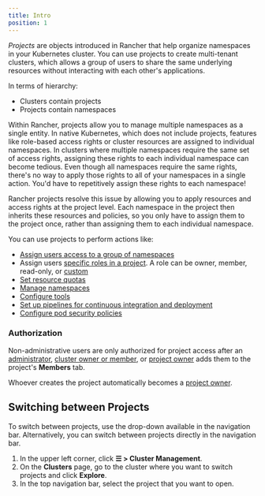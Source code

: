 ```yaml
---
title: Intro
position: 1
---
```


_Projects_ are objects introduced in Rancher that help organize namespaces in your Kubernetes cluster. You can use projects to create multi-tenant clusters, which allows a group of users to share the same underlying resources without interacting with each other's applications.

In terms of hierarchy:

- Clusters contain projects
- Projects contain namespaces

Within Rancher, projects allow you to manage multiple namespaces as a single entity. In native Kubernetes, which does not include projects, features like role-based access rights or cluster resources are assigned to individual namespaces. In clusters where multiple namespaces require the same set of access rights, assigning these rights to each individual namespace can become tedious. Even though all namespaces require the same rights, there's no way to apply those rights to all of your namespaces in a single action. You'd have to repetitively assign these rights to each namespace!

Rancher projects resolve this issue by allowing you to apply resources and access rights at the project level. Each namespace in the project then inherits these resources and policies, so you only have to assign them to the project once, rather than assigning them to each individual namespace.

You can use projects to perform actions like:

- [Assign users access to a group of namespaces](https://rancher.com/docs/rancher/v2.6/en/project-admin/project-members)
- Assign users [specific roles in a project](https://rancher.com/docs/rancher/v2.6/en/admin-settings/rbac/cluster-project-roles/#project-roles). A role can be owner, member, read-only, or [custom](https://rancher.com/docs/rancher/v2.6/en/admin-settings/rbac/default-custom-roles/)
- [Set resource quotas](https://rancher.com/docs/rancher/v2.6/en/project-admin/resource-quotas/)
- [Manage namespaces](https://rancher.com/docs/rancher/v2.6/en/project-admin/namespaces/)
- [Configure tools](https://rancher.com/docs/rancher/v2.6/en/project-admin/tools/)
- [Set up pipelines for continuous integration and deployment](https://rancher.com/docs/rancher/v2.6/en/project-admin/pipelines)
- [Configure pod security policies](https://rancher.com/docs/rancher/v2.6/en/project-admin/pod-security-policies)

### Authorization

Non-administrative users are only authorized for project access after an [administrator](https://rancher.com/docs/rancher/v2.6/en/admin-settings/rbac/global-permissions/), [cluster owner or member](https://rancher.com/docs/rancher/v2.6/en/admin-settings/rbac/cluster-project-roles/#cluster-roles), or [project owner](https://rancher.com/docs/rancher/v2.6/en/admin-settings/rbac/cluster-project-roles/#project-roles) adds them to the project's **Members** tab.

Whoever creates the project automatically becomes a [project owner](https://rancher.com/docs/rancher/v2.6/en/admin-settings/rbac/cluster-project-roles/#project-roles).

## Switching between Projects

To switch between projects, use the drop-down available in the navigation bar. Alternatively, you can switch between projects directly in the navigation bar.

1. In the upper left corner, click **☰ \> Cluster Management**.
1. On the **Clusters** page, go to the cluster where you want to switch projects and click **Explore**.
1. In the top navigation bar, select the project that you want to open.
